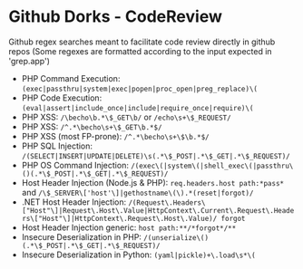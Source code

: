 # Github Dorks - CodeReview
Github regex searches meant to facilitate code review directly in github repos (Some regexes are formatted according to the input expected in 'grep.app')

- PHP Command Execution: `(exec|passthru|system|exec|popen|proc_open|preg_replace)\(`
- PHP Code Execution: `(eval|assert|include_once|include|require_once|require)\(`
- PHP XSS: `/\becho\b.*\$_GET\b/` or `/echo\s+\$_REQUEST/`
- PHP XSS: `/^.*\becho\s+\$_GET\b.*$/`
- PHP XSS (most FP-prone): `/^.*\becho\s+\$\b.*$/`
- PHP SQL Injection: `/(SELECT|INSERT|UPDATE|DELETE)\s(.*\$_POST|.*\$_GET|.*\$_REQUEST)/`
- PHP OS Command Injection: `/(exec\(|system\(|shell_exec\(|passthru\()(.*\$_POST|.*\$_GET|.*\$_REQUEST)/`
- Host Header Injection (Node.js & PHP): `req.headers.host path:*pass*` and `/\$_SERVER\['host'\]|gethostname\(\).*(reset|forgot)/`
- .NET Host Header Injection: `/(Request\.Headers\["Host"\]|Request\.Host\.Value|HttpContext\.Current\.Request\.Headers\["Host"\]|HttpContext\.Request\.Host\.Value)/ forgot`
- Host Header Injection generic: `host path:**/*forgot*/**`
- Insecure Deserialization in PHP: `/(unserialize\()(.*\$_POST|.*\$_GET|.*\$_REQUEST)/`
- Insecure Deserialization in Python: `(yaml|pickle)+\.load\s*\(`
